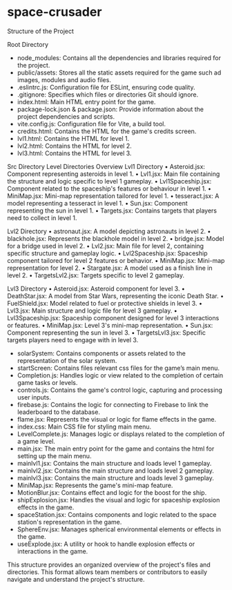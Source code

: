 # space-crusader
Structure of the Project

Root Directory
- node_modules: Contains all the dependencies and libraries required for the project.
- public/assets: Stores all the static assets required for the game such ad images, modules and audio    files.
- .eslintrc.js: Configuration file for ESLint, ensuring code quality.
- .gitignore: Specifies which files or directories Git should ignore.
- index.html: Main HTML entry point for the game.
- package-lock.json & package.json: Provide information about the project dependencies and scripts.
- vite.config.js: Configuration file for Vite, a build tool.
- credits.html: Contains the HTML for the game's credits screen.
- lvl1.html: Contains the HTML for level 1.
- lvl2.html: Contains the HTML for level 2.
- lvl3.html: Contains the HTML for level 3.

Src Directory
Level Directories Overview
Lvl1 Directory
•	Asteroid.jsx: Component representing asteroids in level 1.
•	Lvl1.jsx: Main file containing the structure and logic specific to level 1 gameplay.
•	Lvl1Spaceship.jsx: Component related to the spaceship's features or behaviour in level 1.
•	MiniMap.jsx: Mini-map representation tailored for level 1.
•	tesseract.jsx: A model representing a tesseract in level 1.
•	Sun.jsx: Component representing the sun in level 1.
•	Targets.jsx: Contains targets that players need to collect in level 1.

Lvl2 Directory
•	astronaut.jsx: A model depicting astronauts in level 2.
•	blackhole.jsx: Represents the blackhole model in level 2.
•	bridge.jsx: Model for a bridge used in level 2.
•	Lvl2.jsx: Main file for level 2, containing specific structure and gameplay logic.
•	Lvl2Spaceship.jsx: Spaceship component tailored for level 2 features or behavior.
•	MiniMap.jsx: Mini-map representation for level 2.
•	Stargate.jsx: A model used as a finish line in level 2.
•	TargetsLvl2.jsx: Targets specific to level 2 gameplay.

Lvl3 Directory
•	Asteroid.jsx: Asteroid component for level 3.
•	DeathStar.jsx: A model from Star Wars, representing the iconic Death Star.
•	FuelShield.jsx: Model related to fuel or protective shields in level 3.
•	Lvl3.jsx: Main structure and logic file for level 3 gameplay.
•	Lvl3Spaceship.jsx: Spaceship component designed for level 3 interactions or features.
•	MiniMap.jsx: Level 3's mini-map representation.
•	Sun.jsx: Component representing the sun in level 3.
•	TargetsLvl3.jsx: Specific targets players need to engage with in level 3.

- solarSystem: Contains components or assets related to the representation of the solar system.
- startScreen: Contains files relevant css files for the game’s main menu.
- Completion.js: Handles logic or view related to the completion of certain game tasks or levels.
- controls.js: Contains the game's control logic, capturing and processing user inputs.
- firebase.js: Contains the logic for connecting to Firebase to link the leaderboard to the database.
- flame.jsx: Represents the visual or logic for flame effects in the game.
- index.css: Main CSS file for styling main menu.
- LevelComplete.js: Manages logic or displays related to the completion of a game level.
- main.jsx: The main entry point for the game and contains the html for setting up the main menu.
- mainlvl1.jsx: Contains the main structure and loads level 1 gameplay.
- mainlvl2.jsx: Contains the main structure and loads level 2 gameplay.
- mainlvl3.jsx: Contains the main structure and loads level 3 gameplay.
- MiniMap.jsx: Represents the game's mini-map feature.
- MotionBlur.jsx: Contains effect and logic for the boost for the ship.
- shipExplosion.jsx: Handles the visual and logic for spaceship explosion effects in the game.
- spaceStation.jsx: Contains components and logic related to the space station's representation in the game.
- SphereEnv.jsx: Manages spherical environmental elements or effects in the game.
- useExplode.jsx: A utility or hook to handle explosion effects or interactions in the game.


This structure provides an organized overview of the project's files and directories. This format allows team members or contributors to easily navigate and understand the project's structure.
